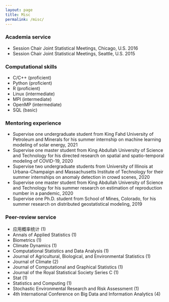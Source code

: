```yaml
---
layout: page
title: Misc
permalink: /misc/
---
```

### Academia service

* Session Chair Joint Statistical Meetings, Chicago, U.S. 2016
* Session Chair Joint Statistical Meetings, Seattle, U.S. 2015

### Computational skills 
* C/C++ (proficient)
* Python (proficient)
* R (proficient)
* Linux (intermediate)
* MPI (intermediate)
* OpenMP (intermediate)
* SQL (basic)


### Mentoring experience

* Supervise one undergraduate student from King Fahd University of Petroleum and Minerals for his summer internship on machine learning modeling of solar energy, 2021
* Supervise one master student from King Abdullah University of Science and Technology for his directed research on spatial and spatio-temporal modeling of COVID-19, 2020
* Supervise two undergraduate students from University of Illinois at Urbana-Champaign and Massachusetts Institute of Technology for their summer internships on anomaly detection in crowd scenes,	2020
* Supervise one master student from King Abdullah University of Science and Technology for his summer research on estimation of reproduction number in a pandemic, 2020
* Supervise one Ph.D. student from School of Mines, Colorado, for his summer research on distributed geostatistical modeling, 2019

### Peer-review service
* 应用概率统计 (1)
* Annals of Applied Statistics (1)
* Biometrics (1)
* Climate Dynamics (1)
* Computational Statistics and Data Analysis (1)
* Journal of Agricultural, Biological, and Environmental Statistics (1)
* Journal of Climate (2)
* Journal of Computational and Graphical Statistics (1)
* Journal of the Royal Statistical Society Series C (1)
* Stat (1)
* Statistics and Computing (1)
* Stochastic Environmental Research and Risk Assessment (1)
* 4th International Conference on Big Data and Information Analytics (4)